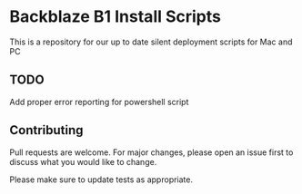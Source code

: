 # Backblaze B1 Install Scripts

This is a repository for our up to date silent deployment scripts for Mac and PC

## TODO
Add proper error reporting for powershell script

## Contributing
Pull requests are welcome. For major changes, please open an issue first to discuss what you would like to change.

Please make sure to update tests as appropriate.
